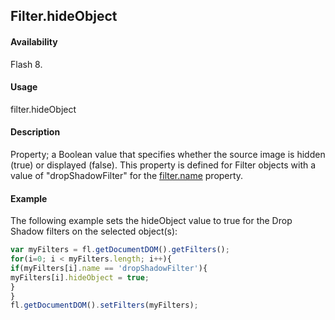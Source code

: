 ## Filter.hideObject

#### Availability

Flash 8.

#### Usage

filter.hideObject

#### Description

Property; a Boolean value that specifies whether the source image is hidden (true) or displayed (false). This property is defined for Filter objects with a value of "dropShadowFilter" for the [filter.name](../Filter_object/filter13.md) property.

#### Example

The following example sets the hideObject value to true for the Drop Shadow filters on the selected object(s):
```javascript
var myFilters = fl.getDocumentDOM().getFilters();
for(i=0; i < myFilters.length; i++){
if(myFilters[i].name == 'dropShadowFilter'){
myFilters[i].hideObject = true;
}
}
fl.getDocumentDOM().setFilters(myFilters);

```